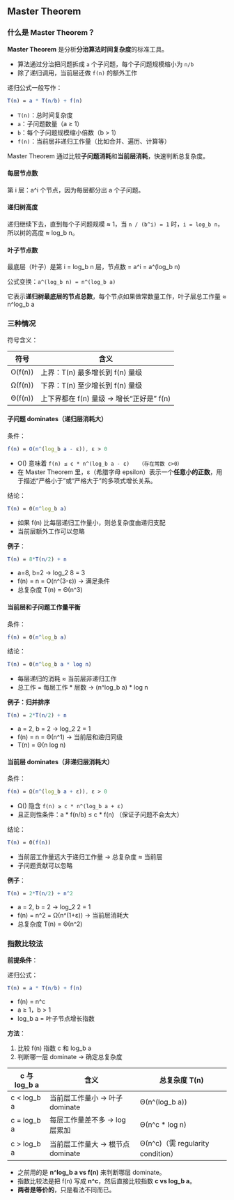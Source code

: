 ## Master Theorem

### 什么是 Master Theorem？

**Master Theorem** 是分析**分治算法时间复杂度**的标准工具。

- 算法通过分治把问题拆成 `a` 个子问题，每个子问题规模缩小为 `n/b`
- 除了递归调用，当前层还做 `f(n)` 的额外工作

递归公式一般写作：

```mathematica
T(n) = a * T(n/b) + f(n)
```

- `T(n)`：总时间复杂度
- `a`：子问题数量（a ≥ 1）
- `b`：每个子问题规模缩小倍数（b > 1）
- `f(n)`：当前层非递归工作量（比如合并、遍历、计算等）

Master Theorem 通过比较**子问题消耗**和**当前层消耗**，快速判断总复杂度。

#### 每层节点数

第 i 层：a^i 个节点，因为每层都分出 a 个子问题。

#### 递归树高度

递归继续下去，直到每个子问题规模 ≈ 1，当 `n / (b^i) = 1` 时，`i = log_b n`，所以树的高度 ≈ log_b n。

#### 叶子节点数

最底层（叶子）是第 i = log_b n 层，节点数 = a^i = a^(log_b n)

公式变换：`a^(log_b n) = n^(log_b a)`

它表示**递归树最底层的节点总数**，每个节点如果做常数量工作，叶子层总工作量 ≈ n^log_b a

### 三种情况

符号含义：

| 符号    | 含义                                     |
| ------- | ---------------------------------------- |
| O(f(n)) | 上界：T(n) 最多增长到 f(n) 量级          |
| Ω(f(n)) | 下界：T(n) 至少增长到 f(n) 量级          |
| Θ(f(n)) | 上下界都在 f(n) 量级 → 增长“正好是” f(n) |

#### 子问题 dominates（递归层消耗大）

条件：

```mathematica
f(n) = O(n^(log_b a - ε)), ε > 0
```

- O() 意味着 `f(n) ≤ c * n^(log_b a - ε)   （存在常数 c>0）`
- 在 Master Theorem 里，ε（希腊字母 epsilon）表示一个**任意小的正数**，用于描述“严格小于”或“严格大于”的多项式增长关系。

结论：

```mathematica
T(n) = Θ(n^log_b a)
```

- 如果 f(n) 比每层递归工作量小，则总复杂度由递归支配
- 当前层额外工作可以忽略

**例子**：

```mathematica
T(n) = 8*T(n/2) + n
```

- a=8, b=2 → log_2 8 = 3
- f(n) = n = O(n^(3-ε)) → 满足条件
- 总复杂度 T(n) = Θ(n^3)

#### 当前层和子问题工作量平衡

条件：

```mathematica
f(n) = Θ(n^log_b a)
```

结论：

```mathematica
T(n) = Θ(n^log_b a * log n)
```

- 每层递归的消耗 ≈ 当前层非递归工作
- 总工作 = 每层工作 * 层数 → (n^log_b a) * log n

**例子：归并排序**

```mathematica
T(n) = 2*T(n/2) + n
```

- a = 2, b = 2 → log_2 2 = 1
- f(n) = n = Θ(n^1) → 当前层和递归同级
- T(n) = Θ(n log n)

#### 当前层 dominates（非递归层消耗大）

条件：

```mathematica
f(n) = Ω(n^(log_b a + ε)), ε > 0
```

- Ω() 隐含 `f(n) ≥ c * n^(log_b a + ε)`
- 且正则性条件：a * f(n/b) ≤ c * f(n) （保证子问题不会太大）

结论：

```mathematica
T(n) = Θ(f(n))
```

- 当前层工作量远大于递归工作量 → 总复杂度 ≈ 当前层
- 子问题贡献可以忽略

**例子**：

```mathematica
T(n) = 2*T(n/2) + n^2
```

- a = 2, b = 2 → log_2 2 = 1
- f(n) = n^2 = Ω(n^(1+ε)) → 当前层消耗大
- 总复杂度 T(n) = Θ(n^2)

### 指数比较法

**前提条件**：

递归公式：

```mathematica
T(n) = a * T(n/b) + f(n)
```

- f(n) = n^c
- a ≥ 1，b > 1
- log_b a = 叶子节点增长指数

**方法**：

1. 比较 f(n) 指数 c 和 log_b a
2. 判断哪一层 dominate → 确定总复杂度

| c 与 log_b a | 含义                             | 总复杂度 T(n)                     |
| ------------ | -------------------------------- | --------------------------------- |
| c < log_b a  | 当前层工作量小 → 叶子 dominate   | Θ(n^(log_b a))                    |
| c = log_b a  | 每层工作量差不多 → log 层累加    | Θ(n^c * log n)                    |
| c > log_b a  | 当前层工作量大 → 根节点 dominate | Θ(n^c)（需 regularity condition） |

- 之前用的是 **n^log_b a vs f(n)** 来判断哪层 dominate。
- 指数比较法是把 f(n) 写成 **n^c**，然后直接比较指数 **c vs log_b a**。
- **两者是等价的**，只是看法不同而已。